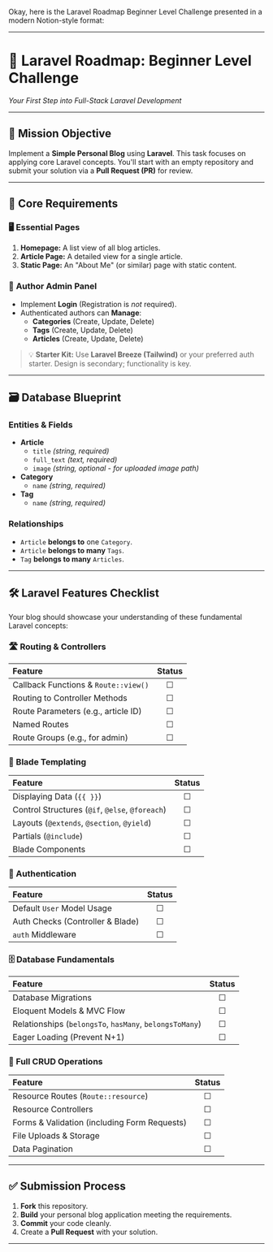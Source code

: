 Okay, here is the Laravel Roadmap Beginner Level Challenge presented in a modern Notion-style format:

---

# 🚀 **Laravel Roadmap: Beginner Level Challenge**

*Your First Step into Full-Stack Laravel Development*

---

## 🎯 **Mission Objective**

Implement a **Simple Personal Blog** using **Laravel**. This task focuses on applying core Laravel concepts. You'll start with an empty repository and submit your solution via a **Pull Request (PR)** for review.

---

## 📝 **Core Requirements**

### 🖥️ **Essential Pages**

1.  **Homepage:** A list view of all blog articles.
2.  **Article Page:** A detailed view for a single article.
3.  **Static Page:** An "About Me" (or similar) page with static content.

### 🔐 **Author Admin Panel**

*   Implement **Login** (Registration is *not* required).
*   Authenticated authors can **Manage**:
    *   **Categories** (Create, Update, Delete)
    *   **Tags** (Create, Update, Delete)
    *   **Articles** (Create, Update, Delete)

> 💡 **Starter Kit:** Use **Laravel Breeze (Tailwind)** or your preferred auth starter. Design is secondary; functionality is key.

---

## 🗃️ **Database Blueprint**

### **Entities & Fields**

*   **Article**
    *   `title` *(string, required)*
    *   `full_text` *(text, required)*
    *   `image` *(string, optional - for uploaded image path)*
*   **Category**
    *   `name` *(string, required)*
*   **Tag**
    *   `name` *(string, required)*

### **Relationships**

*   `Article` **belongs to** one `Category`.
*   `Article` **belongs to many** `Tags`.
*   `Tag` **belongs to many** `Articles`.

---

## 🛠️ **Laravel Features Checklist**

Your blog should showcase your understanding of these fundamental Laravel concepts:

### **🛣️ Routing & Controllers**

| Feature | Status |
| :--- | :---: |
| Callback Functions & `Route::view()` | ☐ |
| Routing to Controller Methods | ☐ |
| Route Parameters (e.g., article ID) | ☐ |
| Named Routes | ☐ |
| Route Groups (e.g., for admin) | ☐ |

### **🎨 Blade Templating**

| Feature | Status |
| :--- | :---: |
| Displaying Data (`{{ }}`) | ☐ |
| Control Structures (`@if`, `@else`, `@foreach`) | ☐ |
| Layouts (`@extends`, `@section`, `@yield`) | ☐ |
| Partials (`@include`) | ☐ |
| Blade Components | ☐ |

### **🔐 Authentication**

| Feature | Status |
| :--- | :---: |
| Default `User` Model Usage | ☐ |
| Auth Checks (Controller & Blade) | ☐ |
| `auth` Middleware | ☐ |

### **🗄️ Database Fundamentals**

| Feature | Status |
| :--- | :---: |
| Database Migrations | ☐ |
| Eloquent Models & MVC Flow | ☐ |
| Relationships (`belongsTo`, `hasMany`, `belongsToMany`) | ☐ |
| Eager Loading (Prevent N+1) | ☐ |

### **🔄 Full CRUD Operations**

| Feature | Status |
| :--- | :---: |
| Resource Routes (`Route::resource`) | ☐ |
| Resource Controllers | ☐ |
| Forms & Validation (including Form Requests) | ☐ |
| File Uploads & Storage | ☐ |
| Data Pagination | ☐ |

---

## ✅ **Submission Process**

1.  **Fork** this repository.
2.  **Build** your personal blog application meeting the requirements.
3.  **Commit** your code cleanly.
4.  Create a **Pull Request** with your solution.

---
